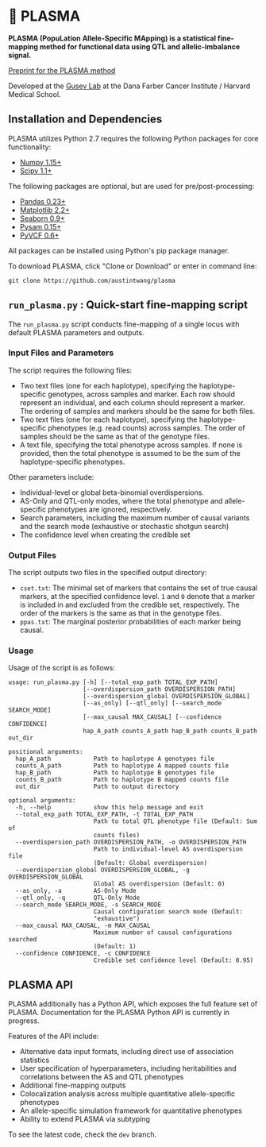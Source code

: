 # :crystal_ball: PLASMA

**PLASMA (PopuLation Allele-Specific MApping) is a statistical fine-mapping method for functional data using QTL and allelic-imbalance signal.**

[Preprint for the PLASMA method](https://www.biorxiv.org/content/10.1101/650242v1)

Developed at the [Gusev Lab](http://gusevlab.org/) at the Dana Farber Cancer Institute / Harvard Medical School.

## Installation and Dependencies

PLASMA utilizes Python 2.7 requires the following Python packages for core functionality:
* [Numpy 1.15+](https://scipy.org/install.html)
* [Scipy 1.1+](https://scipy.org/install.html)

The following packages are optional, but are used for pre/post-processing:
* [Pandas 0.23+](https://pandas.pydata.org/pandas-docs/stable/install.html)
* [Matplotlib 2.2+](https://matplotlib.org/users/installing.html)
* [Seaborn 0.9+](https://seaborn.pydata.org/installing.html)
* [Pysam 0.15+](https://pysam.readthedocs.io/en/latest/installation.html)
* [PyVCF 0.6+](https://pyvcf.readthedocs.io/en/latest/INTRO.html)

All packages can be installed using Python's pip package manager.

To download PLASMA, click "Clone or Download" or enter in command line:
```
git clone https://github.com/austintwang/plasma
```

## `run_plasma.py` : Quick-start fine-mapping script

The `run_plasma.py` script conducts fine-mapping of a single locus with default PLASMA parameters and outputs.

### Input Files and Parameters
The script requires the following files:
* Two text files (one for each haplotype), specifying the haplotype-specific genotypes, across samples and marker. Each row should represent an individual, and each column should represent a marker. The ordering of samples and markers should be the same for both files.
* Two text files (one for each haplotype), specifying the haplotype-specific phenotypes (e.g. read counts) across samples. The order of samples should be the same as that of the genotype files.
* A text file, specifying the total phenotype across samples. If none is provided, then the total phenotype is assumed to be the sum of the haplotype-specific phenotypes.

Other parameters include:
* Individual-level or global beta-binomial overdispersions.
* AS-Only and QTL-only modes, where the total phenotype and allele-specific phenotypes are ignored, respectively.
* Search parameters, including the maximum number of causal variants and the search mode (exhaustive or stochastic shotgun search)
* The confidence level when creating the credible set

### Output Files
The script outputs two files in the specified output directory:
* `cset.txt`: The minimal set of markers that contains the set of true causal markers, at the specified confidence level. `1` and `0` denote that a marker is included in and excluded from the credible set, respectively. The order of the markers is the same as that in the genotype files.
* `ppas.txt`: The marginal posterior probabilities of each marker being causal.

### Usage
Usage of the script is as follows:
```
usage: run_plasma.py [-h] [--total_exp_path TOTAL_EXP_PATH]
                     [--overdispersion_path OVERDISPERSION_PATH]
                     [--overdispersion_global OVERDISPERSION_GLOBAL]
                     [--as_only] [--qtl_only] [--search_mode SEARCH_MODE]
                     [--max_causal MAX_CAUSAL] [--confidence CONFIDENCE]
                     hap_A_path counts_A_path hap_B_path counts_B_path out_dir

positional arguments:
  hap_A_path            Path to haplotype A genotypes file
  counts_A_path         Path to haplotype A mapped counts file
  hap_B_path            Path to haplotype B genotypes file
  counts_B_path         Path to haplotype B mapped counts file
  out_dir               Path to output directory

optional arguments:
  -h, --help            show this help message and exit
  --total_exp_path TOTAL_EXP_PATH, -t TOTAL_EXP_PATH
                        Path to total QTL phenotype file (Default: Sum of
                        counts files)
  --overdispersion_path OVERDISPERSION_PATH, -o OVERDISPERSION_PATH
                        Path to individual-level AS overdispersion file
                        (Default: Global overdispersion)
  --overdispersion_global OVERDISPERSION_GLOBAL, -g OVERDISPERSION_GLOBAL
                        Global AS overdispersion (Default: 0)
  --as_only, -a         AS-Only Mode
  --qtl_only, -q        QTL-Only Mode
  --search_mode SEARCH_MODE, -s SEARCH_MODE
                        Causal configuration search mode (Default:
                        "exhaustive")
  --max_causal MAX_CAUSAL, -m MAX_CAUSAL
                        Maximum number of causal configurations searched
                        (Default: 1)
  --confidence CONFIDENCE, -c CONFIDENCE
                        Credible set confidence level (Default: 0.95)

```

## PLASMA API

PLASMA additionally has a Python API, which exposes the full feature set of PLASMA. Documentation for the PLASMA Python API is currently in progress. 

Features of the API include:
* Alternative data input formats, including direct use of association statistics
* User specification of hyperparameters, including heritabilities and correlations between the AS and QTL phenotypes
* Additional fine-mapping outputs
* Colocalization analysis across multiple quantitative allele-specific phenotypes
* An allele-specific simulation framework for quantitative phenotypes
* Ability to extend PLASMA via subtyping

To see the latest code, check the `dev` branch.